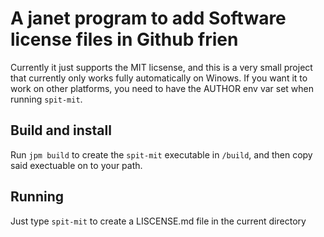 # A janet program to add Software license files in Github frien

Currently it just supports the MIT licsense, and this is a very small project that currently only works fully automatically on Winows. If you want it to work on other platforms, you need to have the AUTHOR env var set when running `spit-mit`.

## Build and install

Run `jpm build` to create the `spit-mit` executable in `/build`, and then copy said exectuable on to your path. 

## Running

Just type `spit-mit` to create a LISCENSE.md file in the current directory
